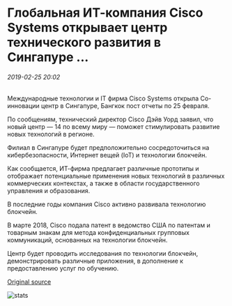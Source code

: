 # Глобальная ИТ-компания Cisco Systems открывает центр технического развития в Сингапуре ...

###### 2019-02-25 20:02

Международные технологии и IT фирма Cisco Systems открыла Co-инновации центр в Сингапуре, Бангкок пост отчеты по 25 февраля.

По сообщениям, технический директор Cisco Дэйв Уорд заявил, что новый центр — 14 по всему миру — поможет стимулировать развитие новых технологий в регионе.

Филиал в Сингапуре будет предположительно сосредоточиться на кибербезопасности, Интернет вещей (IoT) и технологии блокчейн.

Как сообщается, ИТ-фирма предлагает различные прототипы и отображает потенциальные применения новых технологий в различных коммерческих контекстах, а также в области государственного управления и образования.

В последние годы компания Cisco активно развивала технологию блокчейн.

В марте 2018, Cisco подала патент в ведомство США по патентам и товарным знакам для метода конфиденциальных групповых коммуникаций, основанных на технологии блокчейн.

Центр будет проводить исследования по технологии блокчейн, демонстрировать различные приложения, в дополнение к предоставлению услуг по обучению.

[Original source](https://cointelegraph.com/news/global-it-firm-cisco-systems-opens-tech-development-center-in-singapore)

![stats](https://c.statcounter.com/11760860/0/a89fa40b/1/ "stats")